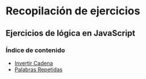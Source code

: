 # Recopilación de ejercicios

## Ejercicios de lógica en JavaScript

### Índice de contenido

-   [Invertir Cadena](invertirCadena.md)
-   [Palabras Repetidas](palabrasRepetidas.md)
